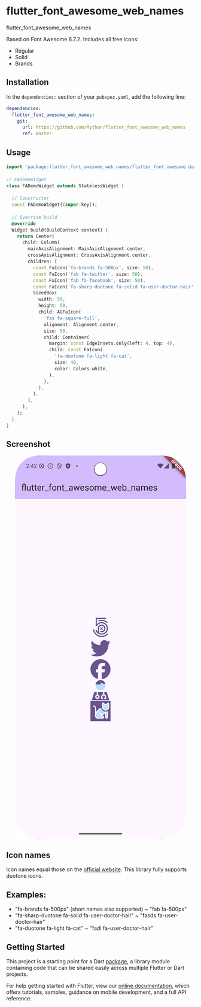 # flutter_font_awesome_web_names

flutter_font_awesome_web_names

Based on Font Awesome 6.7.2. Includes all free icons:

  * Regular
  * Solid
  * Brands

## Installation

In the `dependencies:` section of your `pubspec.yaml`, add the following line:

```yaml
dependencies:
  flutter_font_awesome_web_names:
    git:
      url: https://github.com/Mythar/flutter_font_awesome_web_names
      ref: master
```

## Usage

```dart
import 'package:flutter_font_awesome_web_names/flutter_font_awesome.dart';

// FADemoWidget
class FADemoWidget extends StatelessWidget {

  // Constructor
  const FADemoWidget({super.key});

  // Override build
  @override
  Widget build(BuildContext context) {
    return Center(
      child: Column(
        mainAxisAlignment: MainAxisAlignment.center,
        crossAxisAlignment: CrossAxisAlignment.center,
        children: [
          const FaIcon('fa-brands fa-500px', size: 50),
          const FaIcon('fab fa-twitter', size: 50),
          const FaIcon('fab fa-facebook', size: 50),
          const FaIcon('fa-sharp-duotone fa-solid fa-user-doctor-hair', size: 50),
          SizedBox(
            width: 50,
            height: 50,
            child: AGFaIcon(
              'fas fa-square-full',
              alignment: Alignment.center,
              size: 50,
              child: Container(
                margin: const EdgeInsets.only(left: 4, top: 4),
                child: const FaIcon(
                  'fa-duotone fa-light fa-cat',
                  size: 40,
                  color: Colors.white,
                ),
              ),
            ),
          ),
        ],
      ),
    );
  }
}
```

## Screenshot

<p align="center">
    <img src="https://github.com/Mythar/flutter_font_awesome_web_names/blob/master/fa_screenshot_v6.png"/>
</p>

## Icon names

Icon names equal those on the [official website](https://fontawesome.com/icons).
This library fully supports duotone icons.

## Examples:

* "fa-brands fa-500px" (short names also supported) ~ "fab fa-500px"
* "fa-sharp-duotone fa-solid fa-user-doctor-hair" ~ "fasds fa-user-doctor-hair"
* "fa-duotone fa-light fa-cat" ~ "fadl fa-user-doctor-hair"

## Getting Started

This project is a starting point for a Dart
[package](https://flutter.dev/developing-packages/),
a library module containing code that can be shared easily across
multiple Flutter or Dart projects.

For help getting started with Flutter, view our
[online documentation](https://flutter.dev/docs), which offers tutorials,
samples, guidance on mobile development, and a full API reference.
